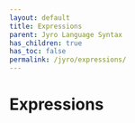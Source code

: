 ```yaml
---
layout: default
title: Expressions
parent: Jyro Language Syntax
has_children: true
has_toc: false
permalink: /jyro/expressions/
---
```


# Expressions